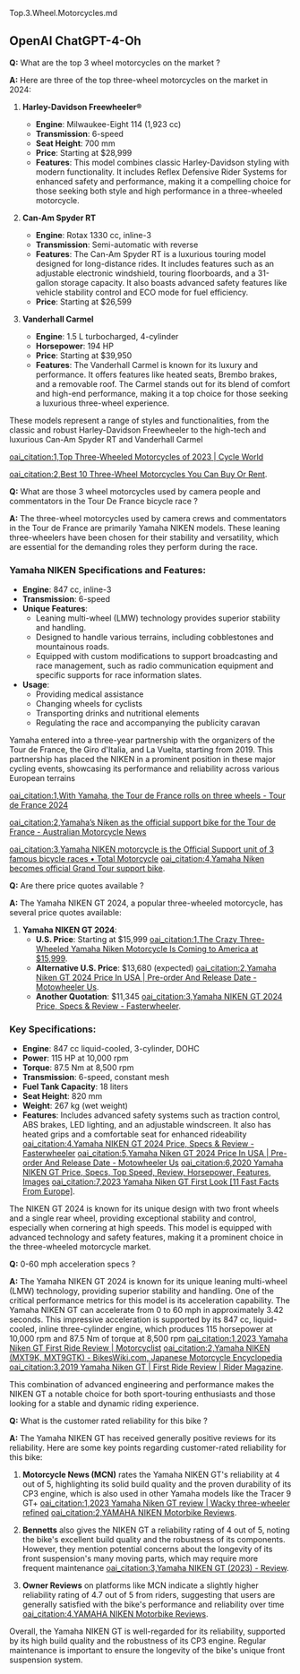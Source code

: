 Top.3.Wheel.Motorcycles.md

## OpenAI ChatGPT-4-Oh

**Q:** What are the top 3 wheel motorcycles on the market ?

**A:** Here are three of the top three-wheel motorcycles on the market in 2024:

1. **Harley-Davidson Freewheeler®**
   - **Engine**: Milwaukee-Eight 114 (1,923 cc)
   - **Transmission**: 6-speed
   - **Seat Height**: 700 mm
   - **Price**: Starting at $28,999
   - **Features**: This model combines classic Harley-Davidson styling with modern functionality. It includes Reflex Defensive Rider Systems for enhanced safety and performance, making it a compelling choice for those seeking both style and high performance in a three-wheeled motorcycle.

2. **Can-Am Spyder RT**
   - **Engine**: Rotax 1330 cc, inline-3
   - **Transmission**: Semi-automatic with reverse
   - **Features**: The Can-Am Spyder RT is a luxurious touring model designed for long-distance rides. It includes features such as an adjustable electronic windshield, touring floorboards, and a 31-gallon storage capacity. It also boasts advanced safety features like vehicle stability control and ECO mode for fuel efficiency.
   - **Price**: Starting at $26,599

3. **Vanderhall Carmel**
   - **Engine**: 1.5 L turbocharged, 4-cylinder
   - **Horsepower**: 194 HP
   - **Price**: Starting at $39,950
   - **Features**: The Vanderhall Carmel is known for its luxury and performance. It offers features like heated seats, Brembo brakes, and a removable roof. The Carmel stands out for its blend of comfort and high-end performance, making it a top choice for those seeking a luxurious three-wheel experience.

These models represent a range of styles and functionalities, from the classic and robust Harley-Davidson Freewheeler to the high-tech and luxurious Can-Am Spyder RT and Vanderhall Carmel 

[oai_citation:1,Top Three-Wheeled Motorcycles of 2023 | Cycle World](https://www.cycleworld.com/bikes/top-three-wheeled-motorcycles-you-can-buy/) 

[oai_citation:2,Best 10 Three-Wheel Motorcycles You Can Buy Or Rent](https://www.riders-share.com/blog/article/best-three-wheel-motorcycles). 

**Q:** What are those 3 wheel motorcycles used by camera people and commentators in the Tour De France bicycle race ?

**A:** The three-wheel motorcycles used by camera crews and commentators in the Tour de France are primarily Yamaha NIKEN models. These leaning three-wheelers have been chosen for their stability and versatility, which are essential for the demanding roles they perform during the race.

### Yamaha NIKEN Specifications and Features:
- **Engine**: 847 cc, inline-3
- **Transmission**: 6-speed
- **Unique Features**:
  - Leaning multi-wheel (LMW) technology provides superior stability and handling.
  - Designed to handle various terrains, including cobblestones and mountainous roads.
  - Equipped with custom modifications to support broadcasting and race management, such as radio communication equipment and specific supports for race information slates.
- **Usage**:
  - Providing medical assistance
  - Changing wheels for cyclists
  - Transporting drinks and nutritional elements
  - Regulating the race and accompanying the publicity caravan

Yamaha entered into a three-year partnership with the organizers of the Tour de France, the Giro d'Italia, and La Vuelta, starting from 2019. This partnership has placed the NIKEN in a prominent position in these major cycling events, showcasing its performance and reliability across various European terrains

[oai_citation:1,With Yamaha, the Tour de France rolls on three wheels - Tour de France 2024](https://www.letour.fr/en/news/2019/with-yamaha-the-tour-de-france-rolls-on-three-wheels/1276061) 

[oai_citation:2,Yamaha’s Niken as the official support bike for the Tour de France - Australian Motorcycle News](https://amcn.com.au/editorial/yamahas-niken-as-the-official-support-bike-for-the-tour-de-france/)

[oai_citation:3,Yamaha NIKEN motorcycle is the Official Support unit of 3 famous bicycle races • Total Motorcycle](https://www.totalmotorcycle.com/yamaha-niken-motorcycle-is-the-official-support-unit-of-3-famous-bicycle-races) [oai_citation:4,Yamaha Niken becomes official Grand Tour support bike](https://www.bennetts.co.uk/bikesocial/news-and-views/news/2019/march/yamaha-niken-becomes-official-grand-tour-support-bike).

**Q:** Are there price quotes available ?

**A:** The Yamaha NIKEN GT 2024, a popular three-wheeled motorcycle, has several price quotes available:

1. **Yamaha NIKEN GT 2024**:
   - **U.S. Price**: Starting at $15,999 [oai_citation:1,The Crazy Three-Wheeled Yamaha Niken Motorcycle Is Coming to America at $15,999](https://www.thedrive.com/motorcycles/22070/the-crazy-three-wheeled-yamaha-niken-motorcycle-is-coming-to-america-at-15999).
   - **Alternative U.S. Price**: $13,680 (expected) [oai_citation:2,Yamaha Niken GT 2024 Price In USA  | Pre-order And Release Date - Motowheeler Us](https://motowheeler.com/us/bikes/yamaha-niken-gt-2024-10849).
   - **Another Quotation**: $11,345 [oai_citation:3,Yamaha NIKEN GT 2024  Price, Specs & Review  - Fasterwheeler](https://fasterwheeler.com/bikes/yamaha-niken-gt-2024-8686).

### Key Specifications:
- **Engine**: 847 cc liquid-cooled, 3-cylinder, DOHC
- **Power**: 115 HP at 10,000 rpm
- **Torque**: 87.5 Nm at 8,500 rpm
- **Transmission**: 6-speed, constant mesh
- **Fuel Tank Capacity**: 18 liters
- **Seat Height**: 820 mm
- **Weight**: 267 kg (wet weight)
- **Features**: Includes advanced safety systems such as traction control, ABS brakes, LED lighting, and an adjustable windscreen. It also has heated grips and a comfortable seat for enhanced rideability [oai_citation:4,Yamaha NIKEN GT 2024  Price, Specs & Review  - Fasterwheeler](https://fasterwheeler.com/bikes/yamaha-niken-gt-2024-8686) [oai_citation:5,Yamaha Niken GT 2024 Price In USA  | Pre-order And Release Date - Motowheeler Us](https://motowheeler.com/us/bikes/yamaha-niken-gt-2024-10849) [oai_citation:6,2020 Yamaha NIKEN GT Price, Specs, Top Speed, Review, Horsepower, Features, Images](https://allbikeprice.com/yamaha-niken-gt-price-specs-top-speed-review/) [oai_citation:7,2023 Yamaha Niken GT First Look [11 Fast Facts From Europe]](https://ultimatemotorcycling.com/2022/11/11/2023-yamaha-niken-gt-first-look-11-fast-facts-from-europe/).

The NIKEN GT 2024 is known for its unique design with two front wheels and a single rear wheel, providing exceptional stability and control, especially when cornering at high speeds. This model is equipped with advanced technology and safety features, making it a prominent choice in the three-wheeled motorcycle market.

**Q:** 0-60 mph acceleration specs ?

**A:** The Yamaha NIKEN GT 2024 is known for its unique leaning multi-wheel (LMW) technology, providing superior stability and handling. One of the critical performance metrics for this model is its acceleration capability. The Yamaha NIKEN GT can accelerate from 0 to 60 mph in approximately 3.42 seconds. This impressive acceleration is supported by its 847 cc, liquid-cooled, inline three-cylinder engine, which produces 115 horsepower at 10,000 rpm and 87.5 Nm of torque at 8,500 rpm [oai_citation:1,2023 Yamaha Niken GT First Ride Review | Motorcyclist](https://www.motorcyclistonline.com/reviews/yamaha-niken-gt-first-ride-review-2023/) [oai_citation:2,Yamaha NIKEN (MXT9K, MXT9GTK) - BikesWiki.com, Japanese Motorcycle Encyclopedia](https://bikeswiki.com/Yamaha_NIKEN) [oai_citation:3,2019 Yamaha Niken GT | First Ride Review | Rider Magazine](https://ridermagazine.com/2019/04/10/2019-yamaha-niken-gt-first-ride-review/). 

This combination of advanced engineering and performance makes the NIKEN GT a notable choice for both sport-touring enthusiasts and those looking for a stable and dynamic riding experience.

**Q:** What is the customer rated reliability for this bike ?

**A:** The Yamaha NIKEN GT has received generally positive reviews for its reliability. Here are some key points regarding customer-rated reliability for this bike:

1. **Motorcycle News (MCN)** rates the Yamaha NIKEN GT's reliability at 4 out of 5, highlighting its solid build quality and the proven durability of its CP3 engine, which is also used in other Yamaha models like the Tracer 9 GT+ [oai_citation:1,2023 Yamaha Niken GT review | Wacky three-wheeler refined](https://www.motorcyclenews.com/bike-reviews/yamaha/niken/2023/) [oai_citation:2,YAMAHA NIKEN Motorbike Reviews](https://www.motorcyclenews.com/bike-reviews/yamaha/niken/).

2. **Bennetts** also gives the NIKEN GT a reliability rating of 4 out of 5, noting the bike's excellent build quality and the robustness of its components. However, they mention potential concerns about the longevity of its front suspension's many moving parts, which may require more frequent maintenance [oai_citation:3,Yamaha NIKEN GT (2023) - Review](https://www.bennetts.co.uk/bikesocial/reviews/bikes/yamaha/niken-gt-2023-review).

3. **Owner Reviews** on platforms like MCN indicate a slightly higher reliability rating of 4.7 out of 5 from riders, suggesting that users are generally satisfied with the bike's performance and reliability over time [oai_citation:4,YAMAHA NIKEN Motorbike Reviews](https://www.motorcyclenews.com/bike-reviews/yamaha/niken/).

Overall, the Yamaha NIKEN GT is well-regarded for its reliability, supported by its high build quality and the robustness of its CP3 engine. Regular maintenance is important to ensure the longevity of the bike's unique front suspension system.

